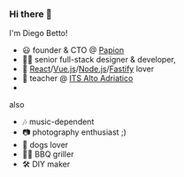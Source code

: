 ### Hi there 👋

I'm Diego Betto!

- 😃 founder & CTO @ [Papion](https://papion.it)
- 👨‍💻 senior full-stack designer & developer, 
- 💚 [React](https://github.com/facebook/react)/[Vue.js](https://github.com/vuejs/)/[Node.js](https://github.com/nodejs/node)/[Fastify](https://github.com/fastify/fastify) lover
- 🏫 teacher @ [ITS Alto Adriatico](https://www.itsaltoadriatico.it/)
- 
also
- 🎶 music-dependent
- 📷 photography enthusiast ;)
- 🐶 dogs lover
- 👨‍🍳 BBQ griller
- 🛠 DIY maker
